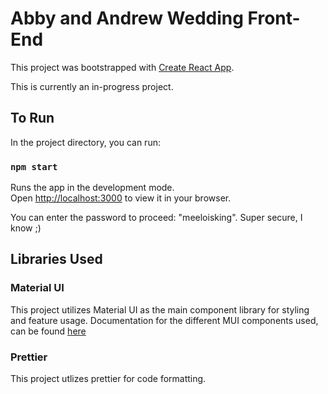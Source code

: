 # Abby and Andrew Wedding Front-End

This project was bootstrapped with [Create React App](https://github.com/facebook/create-react-app).

This is currently an in-progress project.

## To Run

In the project directory, you can run:

### `npm start`

Runs the app in the development mode.\
Open [http://localhost:3000](http://localhost:3000) to view it in your browser.

You can enter the password to proceed: "meeloisking". Super secure, I know ;) 

## Libraries Used

### Material UI

This project utilizes Material UI as the main component library for styling and feature usage. Documentation for the different MUI components used, can be found [here](https://mui.com/material-ui/)

### Prettier

This project utlizes prettier for code formatting.
